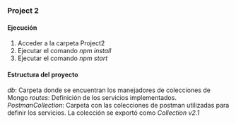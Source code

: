 ### Project 2

#### Ejecución 

1. Acceder a la carpeta Project2
2. Ejecutar el comando *npm install*
3. Ejecutar el comando *npm start*

#### Estructura del proyecto 

*db*: Carpeta donde se encuentran los manejadores de colecciones de Mongo
*routes*: Definición de los servicios implementados.
*PostmanCollection*: Carpeta con las colecciones de postman utilizadas para definir los servicios. La colección se exportó como _Collection v2.1_ 